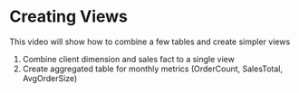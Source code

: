 # Creating Views
This video will show how to combine a few tables and create simpler views

1. Combine client dimension and sales fact to a single view
2. Create aggregated table for monthly metrics (OrderCount, SalesTotal, AvgOrderSize)
